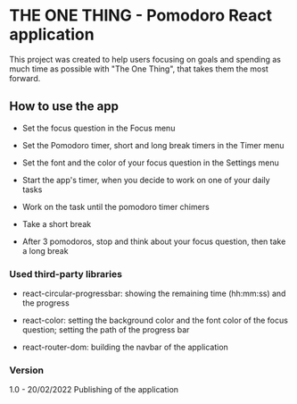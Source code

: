 # THE ONE THING - Pomodoro React application

This project was created to help users focusing on goals and spending as much time as possible with "The One Thing", that takes them the most forward.

## How to use the app

- Set the focus question in the Focus menu

- Set the Pomodoro timer, short and long break timers in the Timer menu

- Set the font and the color of your focus question in the Settings menu

- Start the app's timer, when you decide to work on one of your daily tasks

- Work on the task until the pomodoro timer chimers

- Take a short break

- After 3 pomodoros, stop and think about your focus question, then take a long break

### Used third-party libraries

- react-circular-progressbar: showing the remaining time (hh:mm:ss) and the progress

- react-color: setting the background color and the font color of the focus question; setting the path of the progress bar

- react-router-dom: building the navbar of the application

### Version

1.0 - 20/02/2022
Publishing of the application